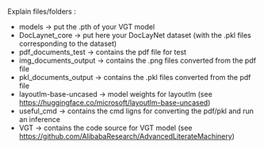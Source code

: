 Explain files/folders :

- models -> put the .pth of your VGT model
- DocLaynet_core -> put here your DocLayNet dataset (with the .pkl files corresponding to the dataset)
- pdf_documents_test -> contains the pdf file for test
- img_documents_output -> contains the .png files converted from the pdf file
- pkl_documents_output -> contains the .pkl files converted from the pdf file
- layoutlm-base-uncased -> model weights for layoutlm (see https://huggingface.co/microsoft/layoutlm-base-uncased)
- useful_cmd -> contains the cmd ligns for converting the pdf/pkl and run an inference
- VGT -> contains the code source for VGT model (see https://github.com/AlibabaResearch/AdvancedLiterateMachinery)
